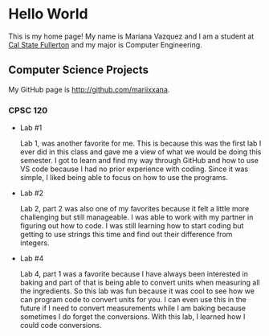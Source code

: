 # Hello World

This is my home page! My name is Mariana Vazquez and I am a student at [Cal State Fullerton](http://www.fullerton.edu/) and my major is Computer Engineering.

## Computer Science Projects

My GitHub page is http://github.com/mariixxana.

### CPSC 120

* Lab #1

    Lab 1, was another favorite for me. This is because this was the first lab I ever did in this class and gave me a view of what we would be doing this semester. I got to learn and find my way through GitHub and how to use VS code because I had no prior experience with coding. Since it was simple, I liked being able to focus on how to use the programs. 

* Lab #2

    Lab 2, part 2 was also one of my favorites because it felt a little more challenging but still manageable. I was able to work with my partner in figuring out how to code. I was still learning how to start coding but getting to use strings this time and find out their difference from integers.

* Lab #4

    Lab 4, part 1 was a favorite because I have always been interested in baking and part of that is being able to convert units when measuring all the ingredients. So this lab was fun because it was cool to see how we can program code to convert units for you. I can even use this in the future if I need to convert measurements while I am baking because sometimes I do forget the conversions. With this lab, I learned how I could code conversions. 